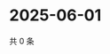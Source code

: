 # 2025-06-01

共 0 条

<!-- BEGIN ZHIHUQUESTIONS -->
<!-- 最后更新时间 Sun Jun 01 2025 21:20:43 GMT+0800 (China Standard Time) -->

<!-- END ZHIHUQUESTIONS -->
